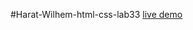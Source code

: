 #Harat-Wilhem-html-css-lab33
[live demo](https://vivelescrepess.github.io/Harat-Wilhem-html-css-lab33/)
